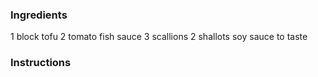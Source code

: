 ### Ingredients
1 block tofu
2 tomato
fish sauce
3 scallions
2 shallots
soy sauce to taste

### Instructions
